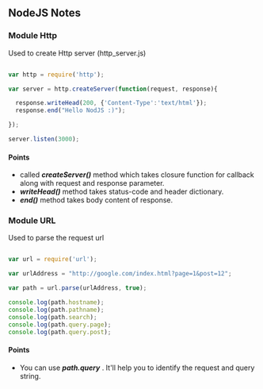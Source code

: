 
## NodeJS Notes

### Module Http
Used to create Http server (http_server.js)

```javascript

var http = require('http');

var server = http.createServer(function(request, response){

  response.writeHead(200, {'Content-Type':'text/html'});
  response.end("Hello NodJS :)");

});

server.listen(3000);

```

#### Points
* called ***createServer()*** method which takes closure function for callback along with request and response parameter.
* ***writeHead()*** method takes status-code and header dictionary.
* ***end()*** method takes body content of response.

### Module URL
Used to parse the request url

```javascript

var url = require('url');

var urlAddress = "http://google.com/index.html?page=1&post=12";

var path = url.parse(urlAddress, true);

console.log(path.hostname);
console.log(path.pathname);
console.log(path.search);
console.log(path.query.page);
console.log(path.query.post);

```

#### Points
* You can use ***path.query*** . It'll help you to identify the request and query string.
